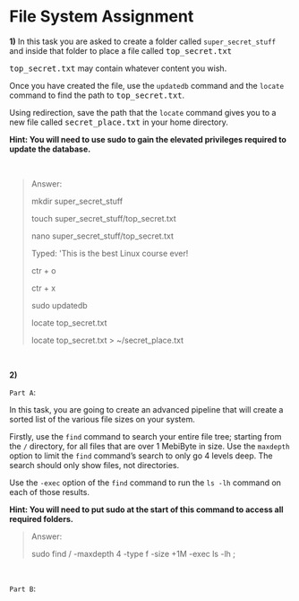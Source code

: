 # **File System Assignment**

**1)**
In this task you are asked to create a folder called `super_secret_stuff` and inside that folder to
place a file called <kbd>top_secret.txt</kbd>

<kbd>top_secret.txt</kbd> may contain whatever content you wish.

Once you have created the file, use the `updatedb` command and the `locate` command to find
the path to <kbd>top_secret.txt</kbd>.

Using redirection, save the path that the `locate` command gives you to a new file called
<kbd>secret_place.txt</kbd> in your home directory.

**Hint: You will need to use sudo to gain the elevated privileges required to update the
database.**

&nbsp;

> Answer: 
> 
> mkdir super_secret_stuff
>
> touch super_secret_stuff/top_secret.txt
>
> nano super_secret_stuff/top_secret.txt
>
> Typed: 'This is the best Linux course ever!
>
> ctr + o
>
> ctr + x
>
> sudo updatedb
>
> locate top_secret.txt
>
> locate top_secret.txt > ~/secret_place.txt 


&nbsp;

**2)**

`Part A`:


In this task, you are going to create an advanced pipeline that will create a sorted list of
the various file sizes on your system.

Firstly, use the `find` command to search your entire file tree; starting from the `/`
directory, for all files that are over 1 MebiByte in size. Use the `maxdepth` option to limit
the `find` command’s search to only go 4 levels deep. The search should only show
files, not directories.

Use the `-exec` option of the `find` command to run the `ls -lh` command on each of
those results.

**Hint: You will need to put sudo at the start of this command to access all required
folders.**

> Answer:
>
> sudo find / -maxdepth 4 -type f -size +1M -exec ls -lh \;

&nbsp;

`Part B`:

